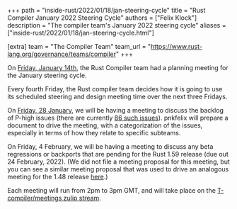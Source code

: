 +++
path = "inside-rust/2022/01/18/jan-steering-cycle"
title = "Rust Compiler January 2022 Steering Cycle"
authors = ["Felix Klock"]
description = "The compiler team's January 2022 steering cycle"
aliases = ["inside-rust/2022/01/18/jan-steering-cycle.html"]

[extra]
team = "The Compiler Team"
team_url = "https://www.rust-lang.org/governance/teams/compiler"
+++

On [Friday, January 14th][jan-14-zulip-archive], the Rust Compiler team had a planning meeting for the January steering cycle.

[jan-14-zulip-archive]: https://zulip-archive.rust-lang.org/stream/238009-t-compiler/meetings/topic/.5Bplanning.20meeting.5D.202022-01-14.html

Every fourth Friday, the Rust compiler team decides how
it is going to use its scheduled steering and design meeting time over the next
three Fridays.

On [Friday, 28 January][jan-28-mtg], we will be having a meeting to
discuss the  backlog of P-high issues (there are currently [86 such issues][p-high-issue-list]). pnkfelix will prepare a document to drive the meeting, with a categorization of the issues, especially in terms of how they relate to specific subteams.

[jan-28-mtg]: https://github.com/rust-lang/compiler-team/issues/479
[p-high-issue-list]: https://github.com/rust-lang/rust/issues?q=is%3Aopen+is%3Aissue+label%3AP-high

On Friday, 4 February, we will be having a meeting to
discuss any beta regressions or backports that are pending for the
Rust 1.59 release (due out 24 February, 2022). (We did not file a
meeting proposal for this meeting, but you can see a similar meeting
proposal that was used to drive an analogous meeting for the 1.48 release
[here](https://github.com/rust-lang/compiler-team/issues/382).)

Each meeting will run from 2pm to 3pm GMT, and will take place on the
[T-compiler/meetings zulip stream][zulip].

[zulip]: https://rust-lang.zulipchat.com/#narrow/stream/238009-t-compiler.2Fmeetings
